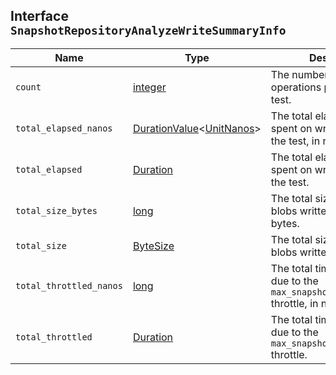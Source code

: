 ## Interface `SnapshotRepositoryAnalyzeWriteSummaryInfo`

| Name | Type | Description |
| - | - | - |
| `count` | [integer](./integer.md) | The number of write operations performed in the test. |
| `total_elapsed_nanos` | [DurationValue](./DurationValue.md)<[UnitNanos](./UnitNanos.md)> | The total elapsed time spent on writing blobs in the test, in nanoseconds. |
| `total_elapsed` | [Duration](./Duration.md) | The total elapsed time spent on writing blobs in the test. |
| `total_size_bytes` | [long](./long.md) | The total size of all the blobs written in the test, in bytes. |
| `total_size` | [ByteSize](./ByteSize.md) | The total size of all the blobs written in the test. |
| `total_throttled_nanos` | [long](./long.md) | The total time spent waiting due to the `max_snapshot_bytes_per_sec` throttle, in nanoseconds. |
| `total_throttled` | [Duration](./Duration.md) | The total time spent waiting due to the `max_snapshot_bytes_per_sec` throttle. |
